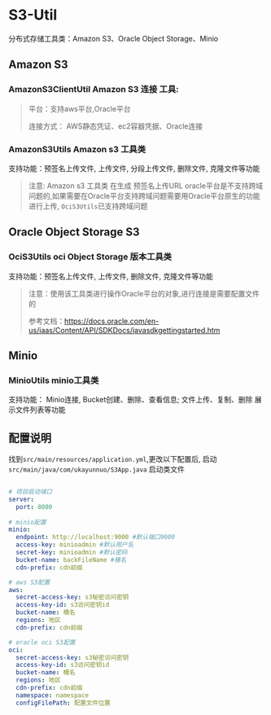 # S3-Util

分布式存储工具类：Amazon S3、Oracle Object Storage、Minio

## Amazon S3

### AmazonS3ClientUtil Amazon S3 连接 工具:

> 平台：支持aws平台,Oracle平台
>
> 连接方式： AWS静态凭证、ec2容器凭据、Oracle连接

### AmazonS3Utils Amazon s3 工具类

支持功能：预签名上传文件, 上传文件, 分段上传文件, 删除文件, 克隆文件等功能
> 注意: Amazon s3 工具类 在生成 预签名上传URL
> oracle平台是不支持跨域问题的,如果需要在Oracle平台支持跨域问题需要用Oracle平台原生的功能进行上传, `OciS3Utils`已支持跨域问题

## Oracle Object Storage S3
### OciS3Utils oci Object Storage 版本工具类

支持功能：预签名上传文件, 上传文件, 删除文件, 克隆文件等功能

>注意：使用该工具类进行操作Oracle平台的对象,进行连接是需要配置文件的
> 
> 参考文档：https://docs.oracle.com/en-us/iaas/Content/API/SDKDocs/javasdkgettingstarted.htm

## Minio

### MinioUtils minio工具类
支持功能： Minio连接, Bucket创建、删除、查看信息; 文件上传、复制、删除 展示文件列表等功能 

## 配置说明

找到`src/main/resources/application.yml`,更改以下配置后, 启动`src/main/java/com/ukayunnuo/S3App.java` 启动类文件
```yaml

# 项目启动端口
server:
  port: 8080
  
# minio配置
minio:
  endpoint: http://localhost:9000 #默认端口9000
  access-key: minioadmin #默认用户名
  secret-key: minioadmin #默认密码
  bucket-name: backFileName #桶名
  cdn-prefix: cdn前缀

# aws S3配置
aws:
  secret-access-key: s3秘密访问密钥
  access-key-id: s3访问密钥id
  bucket-name: 桶名
  regions: 地区
  cdn-prefix: cdn前缀

# oracle oci S3配置
oci:
  secret-access-key: s3秘密访问密钥
  access-key-id: s3访问密钥id
  bucket-name: 桶名
  regions: 地区
  cdn-prefix: cdn前缀
  namespace: namespace
  configFilePath: 配置文件位置

```
